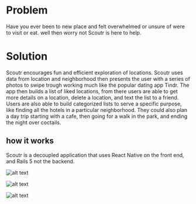 # Problem 
Have you ever been to new place and felt overwhelmed or unsure of were to visit or eat. well then worry not Scoutr is here to help.
# Solution 
Scoutr encourages fun and efficient exploration of locations. Scoutr uses data from location and neighborhood then presents the user with a series of photos to swipe trough working much like the popular dating app Tindr. The app then builds a list of liked locations, from there users are able to get more details on a location, delete a location, and text the list to a friend. Users are also able to build categorized lists to serve a specific purpose, like  finding all the hotels in a particular neighborhood. They could also plan a day trip starting with a cafe, then going for a walk in the park, and ending the night over coctails.

## how it works
Scoutr is a decoupled application that uses React Native on the front end, and Rails 5 not the backend.


![alt text](https://media.giphy.com/media/24b4l5X0RUQyA/giphy.gif)

![alt text](https://media.giphy.com/media/TqtjC6ia8Mp5C/giphy.gif)

![alt text](https://media.giphy.com/media/LaawXYtsqg9ZS/giphy.gif)



